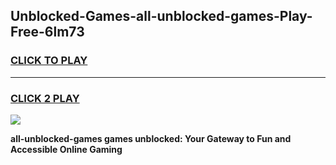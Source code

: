 
## Unblocked-Games-all-unblocked-games-Play-Free-6lm73
<h3>
<a href="https://premium76.site?title=all-unblocked-games&ref=24M">CLICK TO PLAY</a></h3>
<hr>

<h3>
<a href="https://premium76.site?title=all-unblocked-games&ref=24M">CLICK 2 PLAY</a>
  
</h3>

<a href="https://premium76.site?title=all-unblocked-games&ref=24M"><img src="https://clearcache.store/games.png"></a>


**all-unblocked-games games unblocked: Your Gateway to Fun and Accessible Online Gaming**
